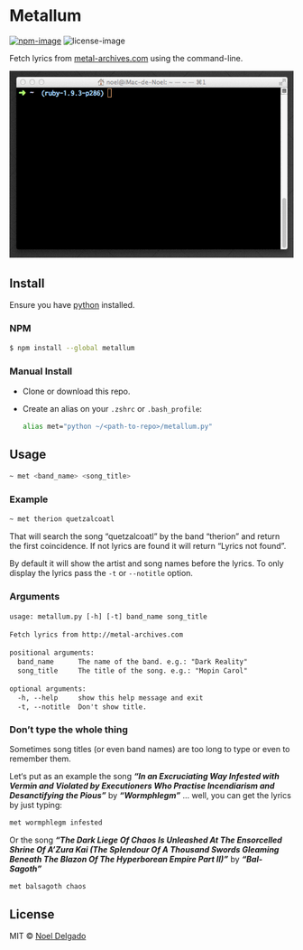 # Metallum

[![npm-image](https://img.shields.io/npm/v/metallum.svg)](https://www.npmjs.com/package/metallum)
![license-image](https://img.shields.io/npm/l/metallum.svg)

Fetch lyrics from [metal-archives.com](https://www.metal-archives.com) using the command-line.

<img src="screenshot.gif" width="613">

## Install
Ensure you have [python](https://www.python.org/) installed.

### NPM

```sh
$ npm install --global metallum
```

### Manual Install

- Clone or download this repo.
- Create an alias on your `.zshrc` or `.bash_profile`:

	```sh
	alias met="python ~/<path-to-repo>/metallum.py"
	```

## Usage

```sh
~ met <band_name> <song_title>
```

### Example

```sh
~ met therion quetzalcoatl
```

That will search the song “quetzalcoatl” by the band “therion” and return the first coincidence. If not lyrics are found it will return “Lyrics not found”.

By default it will show the artist and song names before the lyrics. To only display the lyrics pass the `-t` or `--notitle` option.

### Arguments
```
usage: metallum.py [-h] [-t] band_name song_title

Fetch lyrics from http://metal-archives.com

positional arguments:
  band_name      The name of the band. e.g.: "Dark Reality"
  song_title     The title of the song. e.g.: "Mopin Carol"

optional arguments:
  -h, --help     show this help message and exit
  -t, --notitle  Don't show title.
```

### Don’t type the whole thing

Sometimes song titles (or even band names) are too long to type or even to remember them.

Let‘s put as an example the song ***“In an Excruciating Way Infested with Vermin and Violated by Executioners Who Practise Incendiarism and Desanctifying the Pious”*** by ***“Wormphlegm”*** ... well, you can get the lyrics by just typing:

```sh
met wormphlegm infested
```

Or the song ***“The Dark Liege Of Chaos Is Unleashed At The Ensorcelled Shrine Of A’Zura Kai (The Splendour Of A Thousand Swords Gleaming Beneath The Blazon Of The Hyperborean Empire Part II)”*** by ***“Bal-Sagoth”***

```sh
met balsagoth chaos
```

## License
MIT © [Noel Delgado](http://pixelia.me/)
